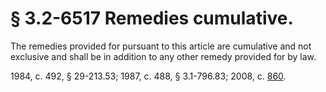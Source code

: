 # § 3.2-6517 Remedies cumulative.

<p>The remedies provided for pursuant to this article are cumulative and not exclusive and shall be in addition to any other remedy provided for by law.</p><p>1984, c. 492, § 29-213.53; 1987, c. 488, § 3.1-796.83; 2008, c. <a href='http://lis.virginia.gov/cgi-bin/legp604.exe?081+ful+CHAP0860'>860</a>.</p>